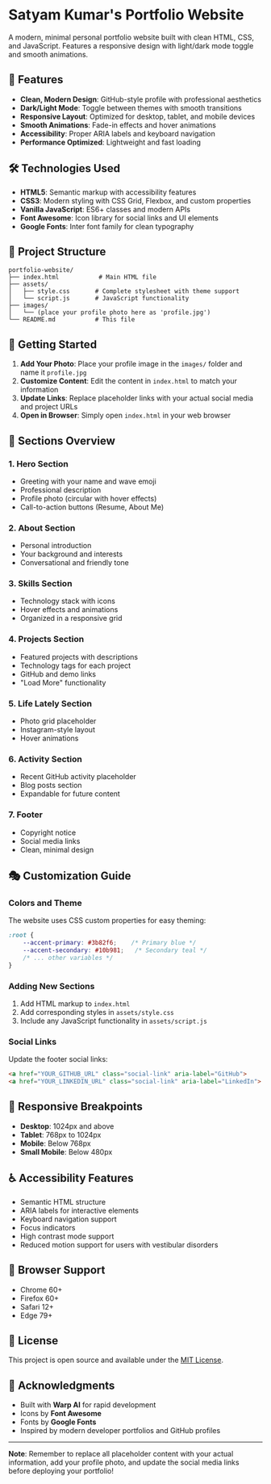 # Satyam Kumar's Portfolio Website

A modern, minimal personal portfolio website built with clean HTML, CSS, and JavaScript. Features a responsive design with light/dark mode toggle and smooth animations.

## 🎨 Features

- **Clean, Modern Design**: GitHub-style profile with professional aesthetics
- **Dark/Light Mode**: Toggle between themes with smooth transitions
- **Responsive Layout**: Optimized for desktop, tablet, and mobile devices
- **Smooth Animations**: Fade-in effects and hover animations
- **Accessibility**: Proper ARIA labels and keyboard navigation
- **Performance Optimized**: Lightweight and fast loading

## 🛠️ Technologies Used

- **HTML5**: Semantic markup with accessibility features
- **CSS3**: Modern styling with CSS Grid, Flexbox, and custom properties
- **Vanilla JavaScript**: ES6+ classes and modern APIs
- **Font Awesome**: Icon library for social links and UI elements
- **Google Fonts**: Inter font family for clean typography

## 📁 Project Structure

```
portfolio-website/
├── index.html           # Main HTML file
├── assets/
│   ├── style.css       # Complete stylesheet with theme support
│   └── script.js       # JavaScript functionality
├── images/
│   └── (place your profile photo here as 'profile.jpg')
└── README.md           # This file
```

## 🚀 Getting Started

1. **Add Your Photo**: Place your profile image in the `images/` folder and name it `profile.jpg`
2. **Customize Content**: Edit the content in `index.html` to match your information
3. **Update Links**: Replace placeholder links with your actual social media and project URLs
4. **Open in Browser**: Simply open `index.html` in your web browser

## 📱 Sections Overview

### 1. Hero Section
- Greeting with your name and wave emoji
- Professional description
- Profile photo (circular with hover effects)
- Call-to-action buttons (Resume, About Me)

### 2. About Section
- Personal introduction
- Your background and interests
- Conversational and friendly tone

### 3. Skills Section
- Technology stack with icons
- Hover effects and animations
- Organized in a responsive grid

### 4. Projects Section
- Featured projects with descriptions
- Technology tags for each project
- GitHub and demo links
- "Load More" functionality

### 5. Life Lately Section
- Photo grid placeholder
- Instagram-style layout
- Hover animations

### 6. Activity Section
- Recent GitHub activity placeholder
- Blog posts section
- Expandable for future content

### 7. Footer
- Copyright notice
- Social media links
- Clean, minimal design

## 🎭 Customization Guide

### Colors and Theme
The website uses CSS custom properties for easy theming:

```css
:root {
    --accent-primary: #3b82f6;    /* Primary blue */
    --accent-secondary: #10b981;   /* Secondary teal */
    /* ... other variables */
}
```

### Adding New Sections
1. Add HTML markup to `index.html`
2. Add corresponding styles in `assets/style.css`
3. Include any JavaScript functionality in `assets/script.js`

### Social Links
Update the footer social links:
```html
<a href="YOUR_GITHUB_URL" class="social-link" aria-label="GitHub">
<a href="YOUR_LINKEDIN_URL" class="social-link" aria-label="LinkedIn">
```

## 📱 Responsive Breakpoints

- **Desktop**: 1024px and above
- **Tablet**: 768px to 1024px
- **Mobile**: Below 768px
- **Small Mobile**: Below 480px

## ♿ Accessibility Features

- Semantic HTML structure
- ARIA labels for interactive elements
- Keyboard navigation support
- Focus indicators
- High contrast mode support
- Reduced motion support for users with vestibular disorders

## 🔧 Browser Support

- Chrome 60+
- Firefox 60+
- Safari 12+
- Edge 79+

## 📝 License

This project is open source and available under the [MIT License](LICENSE).

## 🙏 Acknowledgments

- Built with **Warp AI** for rapid development
- Icons by **Font Awesome**
- Fonts by **Google Fonts**
- Inspired by modern developer portfolios and GitHub profiles

---

**Note**: Remember to replace all placeholder content with your actual information, add your profile photo, and update the social media links before deploying your portfolio!